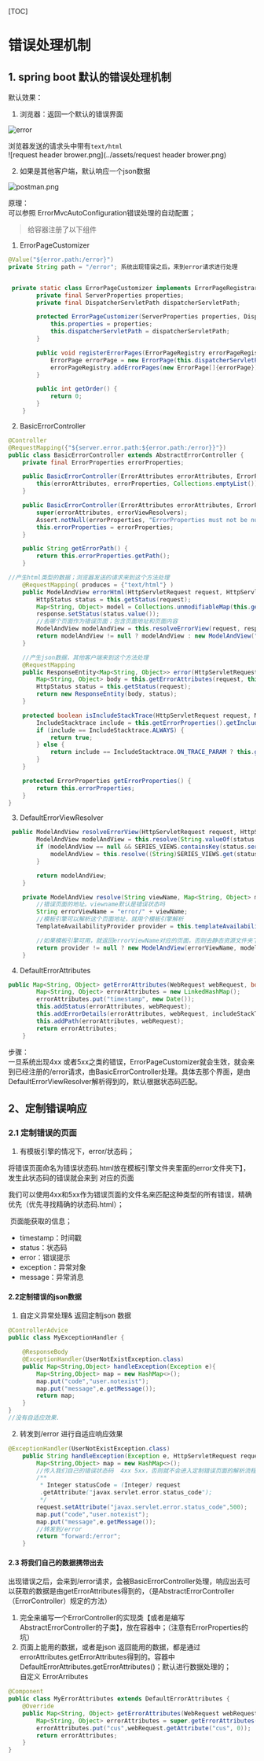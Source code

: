  [TOC]

# 错误处理机制

## 1. spring boot 默认的错误处理机制

默认效果：  


1. 浏览器：返回一个默认的错误界面

![error](../assets/error.png)


 浏览器发送的请求头中带有`text/html`  
![request header brower.png](../assets/request header brower.png)  

2. 如果是其他客户端，默认响应一个json数据

![postman.png](../assets/postman.png)


原理：  
可以参照 ErrorMvcAutoConfiguration错误处理的自动配置；  

> 给容器注册了以下组件

1. ErrorPageCustomizer  
```java
@Value("${error.path:/error}")
private String path = "/error"; 系统出现错误之后，来到error请求进行处理


 private static class ErrorPageCustomizer implements ErrorPageRegistrar, Ordered {
        private final ServerProperties properties;
        private final DispatcherServletPath dispatcherServletPath;

        protected ErrorPageCustomizer(ServerProperties properties, DispatcherServletPath dispatcherServletPath) {
            this.properties = properties;
            this.dispatcherServletPath = dispatcherServletPath;
        }

        public void registerErrorPages(ErrorPageRegistry errorPageRegistry) {
            ErrorPage errorPage = new ErrorPage(this.dispatcherServletPath.getRelativePath(this.properties.getError().getPath()));
            errorPageRegistry.addErrorPages(new ErrorPage[]{errorPage});
        }

        public int getOrder() {
            return 0;
        }
    }
```

2. BasicErrorController

```java
@Controller
@RequestMapping({"${server.error.path:${error.path:/error}}"})
public class BasicErrorController extends AbstractErrorController {
    private final ErrorProperties errorProperties;

    public BasicErrorController(ErrorAttributes errorAttributes, ErrorProperties errorProperties) {
        this(errorAttributes, errorProperties, Collections.emptyList());
    }

    public BasicErrorController(ErrorAttributes errorAttributes, ErrorProperties errorProperties, List<ErrorViewResolver> errorViewResolvers) {
        super(errorAttributes, errorViewResolvers);
        Assert.notNull(errorProperties, "ErrorProperties must not be null");
        this.errorProperties = errorProperties;
    }

    public String getErrorPath() {
        return this.errorProperties.getPath();
    }

//产生html类型的数据；浏览器发送的请求来到这个方法处理
    @RequestMapping( produces = {"text/html"} )
    public ModelAndView errorHtml(HttpServletRequest request, HttpServletResponse response) {
        HttpStatus status = this.getStatus(request);
        Map<String, Object> model = Collections.unmodifiableMap(this.getErrorAttributes(request, this.isIncludeStackTrace(request, MediaType.TEXT_HTML)));
        response.setStatus(status.value());
        //去哪个页面作为错误页面；包含页面地址和页面内容
        ModelAndView modelAndView = this.resolveErrorView(request, response, status, model);
        return modelAndView != null ? modelAndView : new ModelAndView("error", model);
    }

    //产生json数据，其他客户端来到这个方法处理
    @RequestMapping
    public ResponseEntity<Map<String, Object>> error(HttpServletRequest request) {
        Map<String, Object> body = this.getErrorAttributes(request, this.isIncludeStackTrace(request, MediaType.ALL));
        HttpStatus status = this.getStatus(request);
        return new ResponseEntity(body, status);
    }

    protected boolean isIncludeStackTrace(HttpServletRequest request, MediaType produces) {
        IncludeStacktrace include = this.getErrorProperties().getIncludeStacktrace();
        if (include == IncludeStacktrace.ALWAYS) {
            return true;
        } else {
            return include == IncludeStacktrace.ON_TRACE_PARAM ? this.getTraceParameter(request) : false;
        }
    }

    protected ErrorProperties getErrorProperties() {
        return this.errorProperties;
    }
}
```

3. DefaultErrorViewResolver

```java
 public ModelAndView resolveErrorView(HttpServletRequest request, HttpStatus status, Map<String, Object> model) {
        ModelAndView modelAndView = this.resolve(String.valueOf(status.value()), model);
        if (modelAndView == null && SERIES_VIEWS.containsKey(status.series())) {
            modelAndView = this.resolve((String)SERIES_VIEWS.get(status.series()), model);
        }

        return modelAndView;
    }

    private ModelAndView resolve(String viewName, Map<String, Object> model) {
        //错误页面的地址。viewname默认是错误状态吗
        String errorViewName = "error/" + viewName;
        //模板引擎可以解析这个页面地址，就用个模板引擎解析
        TemplateAvailabilityProvider provider = this.templateAvailabilityProviders.getProvider(errorViewName, this.applicationContext);

        //如果模板引擎可用，就返回errorViewName对应的页面，否则去静态资源文件夹下面找对errorViewName对应的页面。
        return provider != null ? new ModelAndView(errorViewName, model) : this.resolveResource(errorViewName, model);
    }
```

4. DefaultErrorAttributes
```java
public Map<String, Object> getErrorAttributes(WebRequest webRequest, boolean includeStackTrace) {
        Map<String, Object> errorAttributes = new LinkedHashMap();
        errorAttributes.put("timestamp", new Date());
        this.addStatus(errorAttributes, webRequest);
        this.addErrorDetails(errorAttributes, webRequest, includeStackTrace);
        this.addPath(errorAttributes, webRequest);
        return errorAttributes;
    }
```

步骤：  
一旦系统出现4xx 或者5xx之类的错误，ErrorPageCustomizer就会生效，就会来到已经注册的/error请求，由BasicErrorController处理。具体去那个界面，是由DefaultErrorViewResolver解析得到的，默认根据状态码匹配。

## 2、定制错误响应
### 2.1 定制错误的页面

1. 有模板引擎的情况下，error/状态码； 
 
将错误页面命名为错误状态码.html放在模板引擎文件夹里面的error文件夹下】，发生此状态码的错误就会来到 对应的页面  

​ 我们可以使用4xx和5xx作为错误页面的文件名来匹配这种类型的所有错误，精确优先（优先寻找精确的状态码.html）；

​ 页面能获取的信息；

* timestamp：时间戳  
* status：状态码
* error：错误提示
* exception：异常对象
* message：异常消息

#### 2.2定制错误的json数据

1. 自定义异常处理& 返回定制json 数据
```java
@ControllerAdvice
public class MyExceptionHandler {

    @ResponseBody
    @ExceptionHandler(UserNotExistException.class)
    public Map<String,Object> handleException(Exception e){
        Map<String,Object> map = new HashMap<>();
        map.put("code","user.notexist");
        map.put("message",e.getMessage());
        return map;
    }
}
//没有自适应效果.
```

2. 转发到/error 进行自适应响应效果
```java
@ExceptionHandler(UserNotExistException.class)
    public String handleException(Exception e, HttpServletRequest request){
        Map<String,Object> map = new HashMap<>();
        //传入我们自己的错误状态码  4xx 5xx，否则就不会进入定制错误页面的解析流程
        /**
         * Integer statusCode = (Integer) request
         .getAttribute("javax.servlet.error.status_code");
         */
        request.setAttribute("javax.servlet.error.status_code",500);
        map.put("code","user.notexist");
        map.put("message",e.getMessage());
        //转发到/error
        return "forward:/error";
    }
```

#### 2.3 将我们自己的数据携带出去

出现错误之后，会来到/error请求，会被BasicErrorController处理，响应出去可以获取的数据是由getErrorAttributes得到的，（是AbstractErrorController（ErrorController）规定的方法）

1. 完全来编写一个ErrorController的实现类【或者是编写AbstractErrorController的子类】，放在容器中；（注意有ErrorProperties的坑）
2. 页面上能用的数据，或者是json 返回能用的数据，都是通过errorAttributes.getErrorAttributes得到的。容器中DefaultErrorAttributes.getErrorAttributes()；默认进行数据处理的；  
自定义 ErrorArributes

```java
@Component
public class MyErrorAttributes extends DefaultErrorAttributes {
    @Override
    public Map<String, Object> getErrorAttributes(WebRequest webRequest, boolean includeStackTrace) {
        Map<String, Object> errorAttributes = super.getErrorAttributes(webRequest, includeStackTrace);
        errorAttributes.put("cus",webRequest.getAttribute("cus", 0));
        return errorAttributes;
    }
}
```